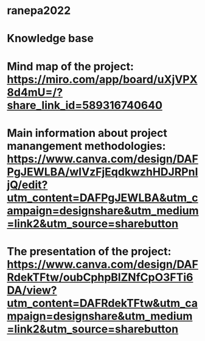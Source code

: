 # ranepa2022
# Knowledge base
# Mind map of the project: https://miro.com/app/board/uXjVPX8d4mU=/?share_link_id=589316740640
# Main information about project manangement methodologies: https://www.canva.com/design/DAFPgJEWLBA/wIVzFjEqdkwzhHDJRPnIjQ/edit?utm_content=DAFPgJEWLBA&utm_campaign=designshare&utm_medium=link2&utm_source=sharebutton
# The presentation of the project: https://www.canva.com/design/DAFRdekTFtw/oubCphpBlZNfCpO3FTi6DA/view?utm_content=DAFRdekTFtw&utm_campaign=designshare&utm_medium=link2&utm_source=sharebutton
